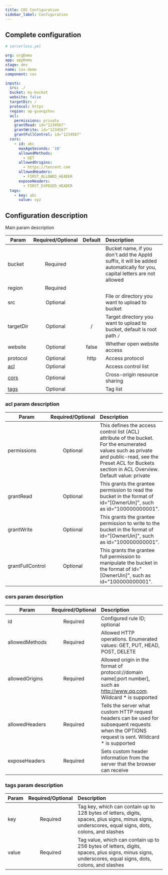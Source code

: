```yaml
---
title: COS Configuration
sidebar_label: Configuration
---
```


## Complete configuration

```yml
# serverless.yml

org: orgDemo
app: appDemo
stage: dev
name: cos-demo
component: cos

inputs:
  src: ./
  bucket: my-bucket
  website: false
  targetDir: /
  protocol: https
  region: ap-guangzhou
  acl:
    permissions: private
    grantRead: id="1234567"
    grantWrite: id="1234567"
    grantFullControl: id="1234567"
  cors:
    - id: abc
      maxAgeSeconds: '10'
      allowedMethods:
        - GET
      allowedOrigins:
        - https://tencent.com
      allowedHeaders:
        - FIRST_ALLOWED_HEADER
      exposeHeaders:
        - FIRST_EXPOSED_HEADER
  tags:
    - key: abc
      value: xyz
```

## Configuration description

Main param description

| Param | Required/Optional | Default | Description |
| --- | :-: | :-: | :-- |
| bucket | Required |  | Bucket name, if you don't add the AppId suffix, it will be added automatically for you, capital letters are not allowed |
| region | Required |  |  |
| src | Optional |  | File or directory you want to upload to bucket |
| targetDir | Optional | / | Target directory you want to upload to bucket, default is root path `/` |
| website | Optional | false | Whether open website access |
| protocol | Optional | http | Access protocol |
| [acl](#acl-param-description) | Optional |  | Access control list |
| [cors](#cors-param-description) | Optional |  | Cross-origin resource sharing |
| [tags](#tags-param-description) | Optional |  | Tag list |

### acl param description

| Param | Required/Optional | Description |
| --- | :-: | :-- |
| permissions | Optional | This defines the access control list (ACL) attribute of the bucket. For the enumerated values such as private and public-read, see the Preset ACL for Buckets section in ACL Overview. Default value: private |
| grantRead | Optional | This grants the grantee permission to read the bucket in the format of id="\[OwnerUin]", such as id="100000000001". |
| grantWrite | Optional | This grants the grantee permission to write to the bucket in the format of id="\[OwnerUin]", such as id="100000000001". |
| grantFullControl | Optional | This grants the grantee full permission to manipulate the bucket in the format of id="\[OwnerUin]", such as id="100000000001". |

### cors param description

| Param | Required/Optional | Description |
| --- | :-: | :-- |
| id | Required | Configured rule ID; optional |
| allowedMethods | Required | Allowed HTTP operations. Enumerated values: GET, PUT, HEAD, POST, DELETE |
| allowedOrigins | Required | Allowed origin in the format of protocol://domain name\[:port number], such as http://www.qq.com. Wildcard \* is supported |
| allowedHeaders | Required | Tells the server what custom HTTP request headers can be used for subsequent requests when the OPTIONS request is sent. Wildcard \* is supported |
| exposeHeaders | Required | Sets custom header information from the server that the browser can receive |

### tags param description

| Param | Required/Optional | Description |
| --- | :-: | :-- |
| key | Required | Tag key, which can contain up to 128 bytes of letters, digits, spaces, plus signs, minus signs, underscores, equal signs, dots, colons, and slashes |
| value | Required | Tag value, which can contain up to 256 bytes of letters, digits, spaces, plus signs, minus signs, underscores, equal signs, dots, colons, and slashes |
